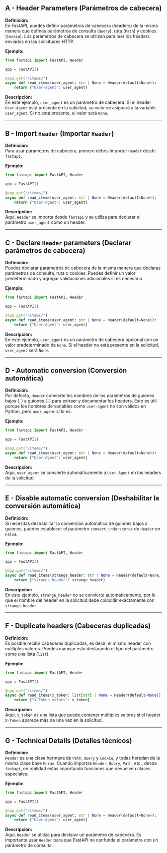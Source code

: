 ## A - Header Parameters (Parámetros de cabecera)

**Definición:**  
En FastAPI, puedes definir parámetros de cabecera (headers) de la misma manera que defines parámetros de consulta (`Query`), ruta (`Path`) y cookies (`Cookie`). Los parámetros de cabecera se utilizan para leer los headers enviados en las solicitudes HTTP.

**Ejemplo:**

```python
from fastapi import FastAPI, Header

app = FastAPI()

@app.get("/items/")
async def read_items(user_agent: str | None = Header(default=None)):
    return {"User-Agent": user_agent}
```

**Descripción:**  
En este ejemplo, `user_agent` es un parámetro de cabecera. Si el header `User-Agent` está presente en la solicitud, su valor se asignará a la variable `user_agent`. Si no está presente, el valor será `None`.

---

## B - Import `Header` (Importar `Header`)

**Definición:**  
Para usar parámetros de cabecera, primero debes importar `Header` desde `fastapi`.

**Ejemplo:**

```python
from fastapi import FastAPI, Header

app = FastAPI()

@app.get("/items/")
async def read_items(user_agent: str | None = Header(default=None)):
    return {"User-Agent": user_agent}
```

**Descripción:**  
Aquí, `Header` se importa desde `fastapi` y se utiliza para declarar el parámetro `user_agent` como un header.

---

## C - Declare `Header` parameters (Declarar parámetros de cabecera)

**Definición:**  
Puedes declarar parámetros de cabecera de la misma manera que declaras parámetros de consulta, ruta o cookies. Puedes definir un valor predeterminado y agregar validaciones adicionales si es necesario.

**Ejemplo:**

```python
from fastapi import FastAPI, Header

app = FastAPI()

@app.get("/items/")
async def read_items(user_agent: str | None = Header(default=None)):
    return {"User-Agent": user_agent}
```

**Descripción:**  
En este ejemplo, `user_agent` es un parámetro de cabecera opcional con un valor predeterminado de `None`. Si el header no está presente en la solicitud, `user_agent` será `None`.

---

## D - Automatic conversion (Conversión automática)

**Definición:**  
Por defecto, `Header` convierte los nombres de los parámetros de guiones bajos (`_`) a guiones (`-`) para extraer y documentar los headers. Esto es útil porque los nombres de variables como `user-agent` no son válidos en Python, pero `user_agent` sí lo es.

**Ejemplo:**

```python
from fastapi import FastAPI, Header

app = FastAPI()

@app.get("/items/")
async def read_items(user_agent: str | None = Header(default=None)):
    return {"User-Agent": user_agent}
```

**Descripción:**  
Aquí, `user_agent` se convierte automáticamente a `User-Agent` en los headers de la solicitud.

---

## E - Disable automatic conversion (Deshabilitar la conversión automática)

**Definición:**  
Si necesitas deshabilitar la conversión automática de guiones bajos a guiones, puedes establecer el parámetro `convert_underscores` de `Header` en `False`.

**Ejemplo:**

```python
from fastapi import FastAPI, Header

app = FastAPI()

@app.get("/items/")
async def read_items(strange_header: str | None = Header(default=None, convert_underscores=False)):
    return {"strange_header": strange_header}
```

**Descripción:**  
En este ejemplo, `strange_header` no se convierte automáticamente, por lo que el nombre del header en la solicitud debe coincidir exactamente con `strange_header`.

---

## F - Duplicate headers (Cabeceras duplicadas)

**Definición:**  
Es posible recibir cabeceras duplicadas, es decir, el mismo header con múltiples valores. Puedes manejar esto declarando el tipo del parámetro como una lista (`list`).

**Ejemplo:**

```python
from fastapi import FastAPI, Header

app = FastAPI()

@app.get("/items/")
async def read_items(x_token: list[str] | None = Header(default=None)):
    return {"X-Token values": x_token}
```

**Descripción:**  
Aquí, `x_token` es una lista que puede contener múltiples valores si el header `X-Token` aparece más de una vez en la solicitud.

---

## G - Technical Details (Detalles técnicos)

**Definición:**  
`Header` es una clase hermana de `Path`, `Query` y `Cookie`, y todas heredan de la misma clase base `Param`. Cuando importas `Header`, `Query`, `Path`, etc., desde `fastapi`, en realidad estás importando funciones que devuelven clases especiales.

**Ejemplo:**

```python
from fastapi import FastAPI, Header

app = FastAPI()

@app.get("/items/")
async def read_items(user_agent: str | None = Header(default=None)):
    return {"User-Agent": user_agent}
```

**Descripción:**  
Aquí, `Header` se utiliza para declarar un parámetro de cabecera. Es importante usar `Header` para que FastAPI no confunda el parámetro con un parámetro de consulta.
